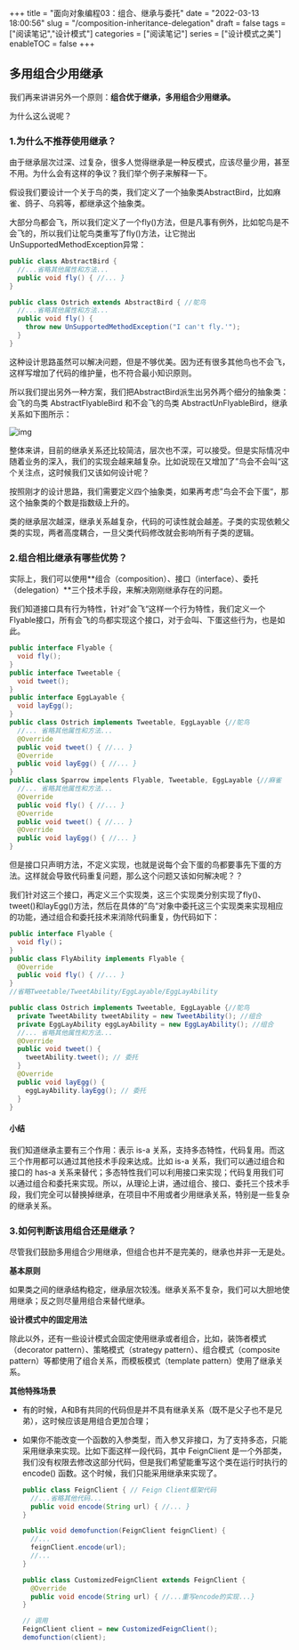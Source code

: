 +++
title = "面向对象编程03：组合、继承与委托"
date = "2022-03-13 18:00:56"
slug = "/composition-inheritance-delegation"
draft = false
tags = ["阅读笔记","设计模式"]
categories = ["阅读笔记"]
series = ["设计模式之美"]
enableTOC = false
+++

## 多用组合少用继承

我们再来讲讲另外一个原则：**组合优于继承，多用组合少用继承。**



为什么这么说呢？

### 1.为什么不推荐使用继承？

由于继承层次过深、过复杂，很多人觉得继承是一种反模式，应该尽量少用，甚至不用。为什么会有这样的争议？我们举个例子来解释一下。



假设我们要设计一个关于鸟的类，我们定义了一个抽象类AbstractBird，比如麻雀、鸽子、乌鸦等，都继承这个抽象类。

大部分鸟都会飞，所以我们定义了一个fly()方法，但是凡事有例外，比如鸵鸟是不会飞的，所以我们让鸵鸟类重写了fly()方法，让它抛出UnSupportedMethodException异常：

```java
public class AbstractBird {
  //...省略其他属性和方法...
  public void fly() { //... }
}

public class Ostrich extends AbstractBird { //鸵鸟
  //...省略其他属性和方法...
  public void fly() {
    throw new UnSupportedMethodException("I can't fly.'");
  }
}
```

这种设计思路虽然可以解决问题，但是不够优美。因为还有很多其他鸟也不会飞，这样写增加了代码的维护量，也不符合最小知识原则。



所以我们提出另外一种方案，我们把AbstractBird派生出另外两个细分的抽象类：会飞的鸟类 AbstractFlyableBird 和不会飞的鸟类 AbstractUnFlyableBird，继承关系如下图所示：

<img src="https://kiwi4814-1256211473.cos.ap-nanjing.myqcloud.com/img/1e27919f63ef615dba98bc00673914b7.jpg" alt="img" />

整体来讲，目前的继承关系还比较简洁，层次也不深，可以接受。但是实际情况中随着业务的深入，我们的实现会越来越复杂。比如说现在又增加了”鸟会不会叫“这个关注点，这时候我们又该如何设计呢？

按照刚才的设计思路，我们需要定义四个抽象类，如果再考虑”鸟会不会下蛋“，那这个抽象类的个数是指数级上升的。



类的继承层次越深，继承关系越复杂，代码的可读性就会越差。子类的实现依赖父类的实现，两者高度耦合，一旦父类代码修改就会影响所有子类的逻辑。

### 2.组合相比继承有哪些优势？

实际上，我们可以使用**组合（composition）、接口（interface）、委托（delegation）**三个技术手段，来解决刚刚继承存在的问题。

我们知道接口具有行为特性，针对”会飞“这样一个行为特性，我们定义一个Flyable接口，所有会飞的鸟都实现这个接口，对于会叫、下蛋这些行为，也是如此。

```java
public interface Flyable {
  void fly();
}
public interface Tweetable {
  void tweet();
}
public interface EggLayable {
  void layEgg();
}
public class Ostrich implements Tweetable, EggLayable {//鸵鸟
  //... 省略其他属性和方法...
  @Override
  public void tweet() { //... }
  @Override
  public void layEgg() { //... }
}
public class Sparrow impelents Flyable, Tweetable, EggLayable {//麻雀
  //... 省略其他属性和方法...
  @Override
  public void fly() { //... }
  @Override
  public void tweet() { //... }
  @Override
  public void layEgg() { //... }
}
```

但是接口只声明方法，不定义实现，也就是说每个会下蛋的鸟都要事先下蛋的方法。这样就会导致代码重复问题，那么这个问题又该如何解决呢？？

我们针对这三个接口，再定义三个实现类，这三个实现类分别实现了fly()、tweet()和layEgg()方法，然后在具体的”鸟“对象中委托这三个实现类来实现相应的功能，通过组合和委托技术来消除代码重复，伪代码如下：

```java
public interface Flyable {
  void fly()；
}
public class FlyAbility implements Flyable {
  @Override
  public void fly() { //... }
}
//省略Tweetable/TweetAbility/EggLayable/EggLayAbility

public class Ostrich implements Tweetable, EggLayable {//鸵鸟
  private TweetAbility tweetAbility = new TweetAbility(); //组合
  private EggLayAbility eggLayAbility = new EggLayAbility(); //组合
  //... 省略其他属性和方法...
  @Override
  public void tweet() {
    tweetAbility.tweet(); // 委托
  }
  @Override
  public void layEgg() {
    eggLayAbility.layEgg(); // 委托
  }
}
```

#### 小结

我们知道继承主要有三个作用：表示 is-a 关系，支持多态特性，代码复用。而这三个作用都可以通过其他技术手段来达成。比如 is-a 关系，我们可以通过组合和接口的 has-a 关系来替代；多态特性我们可以利用接口来实现；代码复用我们可以通过组合和委托来实现。所以，从理论上讲，通过组合、接口、委托三个技术手段，我们完全可以替换掉继承，在项目中不用或者少用继承关系，特别是一些复杂的继承关系。



### 3.如何判断该用组合还是继承？

尽管我们鼓励多用组合少用继承，但组合也并不是完美的，继承也并非一无是处。



**基本原则**

如果类之间的继承结构稳定，继承层次较浅。继承关系不复杂，我们可以大胆地使用继承；反之则尽量用组合来替代继承。



**设计模式中的固定用法**

除此以外，还有一些设计模式会固定使用继承或者组合，比如，装饰者模式（decorator pattern）、策略模式（strategy pattern）、组合模式（composite pattern）等都使用了组合关系，而模板模式（template pattern）使用了继承关系。



**其他特殊场景**

- 有的时候，A和B有共同的代码但是并不具有继承关系（既不是父子也不是兄弟），这时候应该是用组合更加合理；

- 如果你不能改变一个函数的入参类型，而入参又非接口，为了支持多态，只能采用继承来实现。比如下面这样一段代码，其中 FeignClient 是一个外部类，我们没有权限去修改这部分代码，但是我们希望能重写这个类在运行时执行的 encode() 函数。这个时候，我们只能采用继承来实现了。

  ```java
  public class FeignClient { // Feign Client框架代码
    //...省略其他代码...
    public void encode(String url) { //... }
  }
  
  public void demofunction(FeignClient feignClient) {
    //...
    feignClient.encode(url);
    //...
  }
  
  public class CustomizedFeignClient extends FeignClient {
    @Override
    public void encode(String url) { //...重写encode的实现...}
  }
  
  // 调用
  FeignClient client = new CustomizedFeignClient();
  demofunction(client);
  ```



